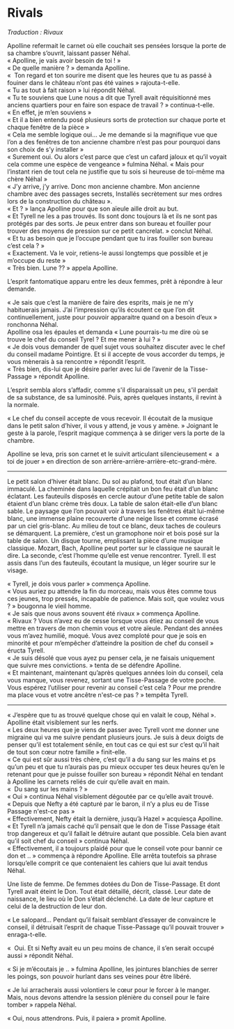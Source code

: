 # Rivals

*Traduction : Rivaux*

Apolline refermait le carnet  où elle couchait ses pensées lorsque la porte de sa chambre s’ouvrit, laissant passer Néhal.    
« Apolline, je vais avoir besoin de toi ! »     
« De quelle manière ? » demanda Apolline.    
«  Ton regard et ton sourire me disent que les heures que tu as passé à fouiner dans le château n’ont pas été vaines » rajouta-t-elle.    
« Tu as tout à fait raison » lui répondit Néhal.    
« Tu te souviens que Lune nous a dit que Tyrell avait réquisitionné mes anciens quartiers pour en faire son espace de travail ? » continua-t-elle.    
« En effet, je m’en souviens »    
« Et il a bien entendu posé plusieurs sorts de protection sur chaque porte et chaque fenêtre de la pièce »   
« Cela me semble logique oui… Je me demande si la magnifique vue que l’on a des fenêtres de ton ancienne chambre n’est pas pour pourquoi dans son choix de s’y installer »    
« Surement oui. Ou alors c’est parce que c’est un cafard jaloux et qu’il voyait cela comme une espèce de vengeance » fulmina Néhal. 
« Mais pour l’instant rien de tout cela ne justifie que tu sois si heureuse de toi-même ma chère Néhal »    
« J’y arrive, j’y arrive. Donc mon ancienne chambre. Mon ancienne chambre avec des passages secrets, Installés secrètement sur mes ordres lors de la construction du château ».    
« Et ? » lança Apolline pour que son aïeule aille droit au but.   
« Et Tyrell ne les a pas trouvés. Ils sont donc toujours là et ils ne sont pas protégés par des sorts. Je peux entrer dans son bureau et fouiller pour trouver des moyens de pression sur ce petit cancrelat. » conclut Néhal.   
« Et tu as besoin que je l’occupe pendant que tu iras fouiller son bureau c’est cela ? »   
« Exactement. Va le voir, retiens-le aussi longtemps que possible et je m’occupe du reste »     
« Très bien. Lune ?? »  appela Apolline.     

L’esprit fantomatique apparu entre les deux femmes, prêt à répondre à leur demande.   

« Je sais que c’est la manière de faire des esprits, mais je ne m’y habituerais jamais. J’ai l’impression qu’ils écoutent ce que l’on dit continuellement, juste pour pouvoir apparaitre quand on a besoin d’eux » ronchonna Néhal.     
Apolline osa les épaules et demanda « Lune pourrais-tu me dire où se trouve le chef du conseil Tyrel ? Et me mener à lui ? »    
« Je dois vous demander de quel sujet vous souhaitez discuter avec le chef du conseil madame Pointigre. Et si il accepte de vous accorder du temps, je vous mènerais à sa rencontre »  répondit l’esprit.   
« Très bien, dis-lui que je désire parler avec lui de l’avenir de la Tisse-Passage » répondit Apolline.  

L’esprit sembla alors s’affadir, comme s'il disparaissait un peu, s'il perdait de sa substance, de sa luminosité. Puis, après quelques instants, il revint à la normale. 

« Le chef du conseil accepte de vous recevoir. Il écoutait de la musique dans le petit salon d’hiver, il vous y attend, je vous y amène. » Joignant le geste à la parole, l’esprit magique commença à se diriger vers la porte de la chambre.   

Apolline se leva, pris son carnet et le suivit articulant silencieusement «  a toi de jouer » en direction de son arrière-arrière-arrière-etc-grand-mère. 

---- ---

Le petit salon d’hiver était blanc. Du sol au plafond, tout était d’un blanc immaculé. La cheminée dans laquelle crépitait un bon feu était d’un blanc éclatant. Les fauteuils disposés en cercle autour d’une petite table de salon étaient d’un blanc crème très doux. La table de salon était-elle d’un blanc sable. Le paysage que l’on pouvait voir à travers les fenêtres était lui-même blanc, une immense plaine recouverte d’une neige lisse et comme écrasé par un ciel gris-blanc. Au milieu de tout ce blanc, deux taches de couleurs se démarquent. La première, c’est  un gramophone noir et bois posé sur la table de salon. Un disque tourne, emplissant la pièce d’une musique classique. Mozart, Bach, Apolline peut porter sur le classique ne saurait le dire. La seconde, c’est l’homme qu’elle est venue rencontrer. Tyrell. Il est assis dans l’un des fauteuils, écoutant la musique, un léger sourire sur le visage.   

« Tyrell, je dois vous parler »  commença Apolline.   
« Vous auriez pu attendre la fin  du morceau, mais vous êtes comme tous ces jeunes, trop pressés, incapable de patience. Mais soit, que voulez vous ? » bougonna le vieil homme.   
« Je sais que nous avons souvent été rivaux » commença Apolline.   
« Rivaux ? Vous n’avez eu de cesse lorsque vous étiez au conseil de vous mettre en travers de mon chemin vous et votre aïeule. Pendant des années vous m’avez humilié, moqué. Vous avez comploté pour que je sois en minorité et pour m’empêcher d’atteindre la position de chef du conseil » éructa Tyrell.   
« Je suis désolé que vous ayez pu penser cela, je ne faisais uniquement que suivre mes convictions. » tenta de se défendre Apolline.   
« Et maintenant, maintenant qu’après quelques années loin du conseil, cela vous manque, vous revenez, sortant une Tisse-Passage de votre poche. Vous espérez l’utiliser pour revenir au conseil c’est cela ? Pour me prendre ma place vous et votre ancêtre n'est-ce pas ? » tempêta Tyrell.   


---- ------------------------------
« J’espère que tu as trouvé quelque chose qui en valait le coup, Néhal ». Apolline était visiblement sur les nerfs.   
« Les deux heures que je viens de passer avec Tyrell vont me donner une migraine qui va me suivre pendant plusieurs jours. Je suis à deux doigts de penser qu’il est totalement sénile, en tout cas ce qui est sur c’est qu’il hait de tout son cœur notre famille » finit-elle.   
« Ce qui est sûr aussi très chère, c’est qu’il a du sang sur les mains et ps qu’un peu et que tu n’aurais pas pu mieux occuper tes deux heures qu’en le retenant pour que je puisse fouiller son bureau » répondit Néhal en tendant à Apolline les carnets reliés de cuir qu’elle avait en main.  
«  Du sang sur les mains ? »  
« Oui » continua Néhal visiblement dégoutée par ce qu’elle avait trouvé. « Depuis que Nefty a été capturé par le baron, il n’y a plus eu de Tisse Passage n'est-ce pas »  
« Effectivement, Nefty était la dernière, jusqu’à Hazel »  acquiesça Apolline.   
« Et Tyrell n’a jamais caché qu’il pensait que le don de Tisse Passage était trop dangereux et qu’il fallait le détruire autant que possible. Cela bien avant qu’il soit chef du conseil » continua Néhal.  
« Effectivement, il a toujours plaidé pour que le conseil vote pour bannir ce don et .. » commença à répondre Apolline. Elle arrêta toutefois sa phrase lorsqu’elle comprit ce que contenaient les cahiers que lui avait tendus Néhal.   

Une liste de femme. De femmes dotées du Don de Tisse-Passage. Et dont Tyrell avait éteint le Don. Tout était détaillé, décrit, classé. Leur date de naissance, le lieu où le Don s’était déclenché. La date de leur capture et celui de la destruction de leur don.   

« Le salopard… Pendant qu’il faisait semblant d’essayer de convaincre le conseil, il détruisait l’esprit de chaque Tisse-Passage qu’il pouvait trouver »  enraga-t-elle.   

«  Oui. Et si Nefty avait eu un peu moins de chance, il s’en serait occupé aussi » répondit Néhal.   

« Si je m’écoutais je .. » fulmina Apolline, les jointures blanchies de serrer les poings, son pouvoir hurlant dans ses veines pour être libéré.    

« Je lui arracherais aussi volontiers le cœur pour le forcer à le manger. Mais, nous devons attendre la session plénière du conseil pour le faire tomber » rappela Néhal.   

« Oui, nous attendrons. Puis, il paiera » promit Apolline.   

